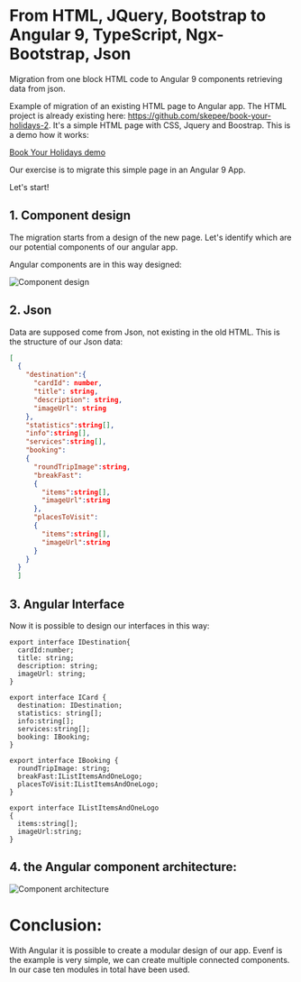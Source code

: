 # From HTML, JQuery, Bootstrap to Angular 9, TypeScript, Ngx-Bootstrap, Json
Migration from one block HTML code to Angular 9 components retrieving data from json.

Example of migration of an existing HTML page to Angular app. The HTML project is already existing here: https://github.com/skepee/book-your-holidays-2. It's a simple HTML page with CSS, Jquery and Boostrap. This is a demo how it works:

[Book Your Holidays demo](https://dribbble.com/shots/5043578-Book-your-holidays-with-parallax)

Our exercise is to migrate this simple page in an Angular 9 App.

Let's start!

## 1. Component design
The migration starts from a design of the new page. Let's identify which are our potential components of our angular app.

Angular components are in this way designed:

![Component design](https://github.com/skepee/BYH-Angular/blob/master/description/Slide1.PNG)

## 2. Json 
Data are supposed come from Json, not existing in the old HTML. This is the structure of our Json data: 

```json
[
  {
    "destination":{
      "cardId": number,
      "title": string,
      "description": string,
      "imageUrl": string
    },
    "statistics":string[],
    "info":string[],
    "services":string[],
    "booking":
    {
      "roundTripImage":string,
      "breakFast":
      {
        "items":string[],
        "imageUrl":string
      },     
      "placesToVisit":
      {
        "items":string[],
        "imageUrl":string
      }
    }
  }
  ]  
```


## 3. Angular Interface
Now it is possible to design our interfaces in this way:

```angular
export interface IDestination{
  cardId:number;
  title: string;
  description: string;
  imageUrl: string;  
}

export interface ICard {
  destination: IDestination;
  statistics: string[];
  info:string[];
  services:string[];
  booking: IBooking;
}

export interface IBooking {
  roundTripImage: string;
  breakFast:IListItemsAndOneLogo;
  placesToVisit:IListItemsAndOneLogo;
}

export interface IListItemsAndOneLogo
{
  items:string[];
  imageUrl:string;
}
```


## 4. the Angular component architecture:

![Component architecture](https://github.com/skepee/BYH-Angular/blob/master/description/Slide2.PNG)




# Conclusion:

With Angular it is possible to create a modular design of our app. Evenf is the example is very simple, we can create multiple connected components. In our case ten modules in total have been used.

